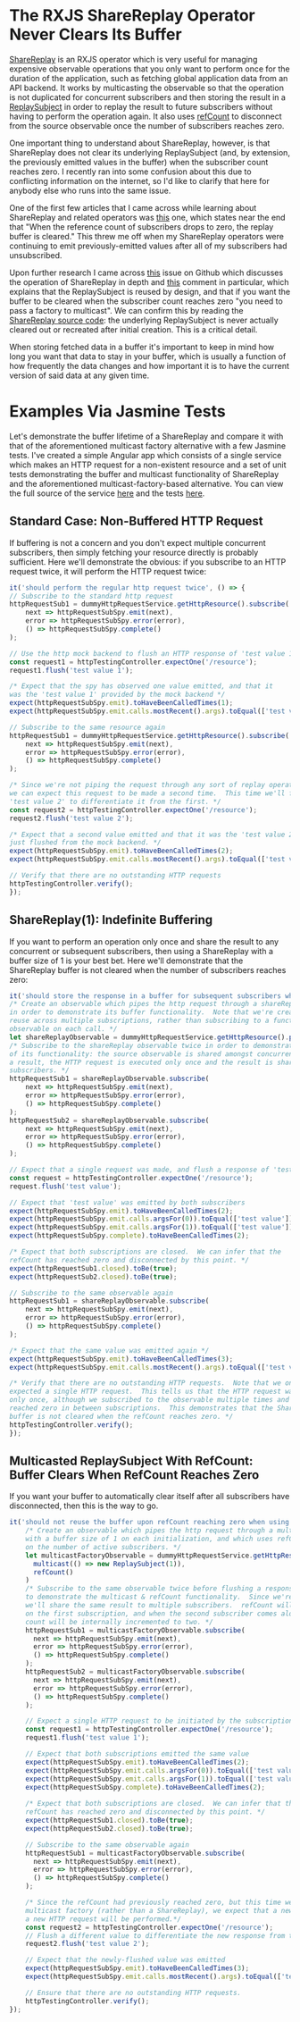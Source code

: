 # The RXJS ShareReplay Operator Never Clears Its Buffer

[ShareReplay](https://www.learnrxjs.io/operators/multicasting/sharereplay.html) is an RXJS operator which is very useful for managing expensive observable operations that you only want to perform once for the duration of the application, such as fetching global application data from an API backend.  It works by multicasting the observable so that the operation is not duplicated for concurrent subscribers and then storing the result in a [ReplaySubject](https://xgrommx.github.io/rx-book/content/subjects/replay_subject/index.html) in order to replay the result to future subscribers without having to perform the operation again.  It also uses [refCount](https://blog.angularindepth.com/rxjs-how-to-use-refcount-73a0c6619a4e) to disconnect from the source observable once the number of subscribers reaches zero.

One important thing to understand about ShareReplay, however, is that ShareReplay does not clear its underlying ReplaySubject (and, by extension, the previously emitted values in the buffer) when the subscriber count reaches zero.  I recently ran into some confusion about this due to conflicting information on the internet, so I'd like to clarify that here for anybody else who runs into the same issue.

One of the first few articles that I came across while learning about ShareReplay and related operators was [this](https://medium.com/@_achou/rxswift-share-vs-replay-vs-sharereplay-bea99ac42168) one, which states near the end that "When the reference count of subscribers drops to zero, the replay buffer is cleared."  This threw me off when my ShareReplay operators were continuing to emit previously-emitted values after all of my subscribers had unsubscribed.

Upon further research I came across [this](https://github.com/ReactiveX/rxjs/issues/3336) issue on Github which discusses the operation of ShareReplay in depth and [this](https://github.com/ReactiveX/rxjs/issues/3336#issuecomment-404684615) comment in particular, which explains that the ReplaySubject is reused by design, and that if you want the buffer to be cleared when the subscriber count reaches zero "you need to pass a factory to multicast".  We can confirm this by reading the [ShareReplay source code](https://github.com/ReactiveX/rxjs/blob/master/src/internal/operators/shareReplay.ts): the underlying ReplaySubject is never actually cleared out or recreated after initial creation.  This is a critical detail.

When storing fetched data in a buffer it's important to keep in mind how long you want that data to stay in your buffer, which is usually a function of how frequently the data changes and how important it is to have the current version of said data at any given time.

# Examples Via Jasmine Tests
Let's demonstrate the buffer lifetime of a ShareReplay and compare it with that of the aforementioned multicast factory alternative with a few Jasmine tests.  I've created a simple Angular app which consists of a single service which makes an HTTP request for a non-existent resource and a set of unit tests demonstrating the buffer and multicast functionality of ShareReplay and the aforementioned multicast-factory-based alternative.  You can view the full source of the service [here](https://github.com/pfbrowning/sharereplay-buffer-example/blob/master/src/app/services/dummy-http-request.service.ts) and the tests [here](https://github.com/pfbrowning/sharereplay-buffer-example/blob/master/src/app/services/dummy-http-request.service.spec.ts).

## Standard Case: Non-Buffered HTTP Request
If buffering is not a concern and you don't expect multiple concurrent subscribers, then simply fetching your resource directly is probably sufficient.
Here we'll demonstrate the obvious: if you subscribe to an HTTP request twice, it will perform the HTTP request twice:
```typescript
it('should perform the regular http request twice', () => {
// Subscribe to the standard http request
httpRequestSub1 = dummyHttpRequestService.getHttpResource().subscribe(
    next => httpRequestSubSpy.emit(next),
    error => httpRequestSubSpy.error(error),
    () => httpRequestSubSpy.complete()
);

// Use the http mock backend to flush an HTTP response of 'test value 1'
const request1 = httpTestingController.expectOne('/resource');
request1.flush('test value 1');

/* Expect that the spy has observed one value emitted, and that it 
was the 'test value 1' provided by the mock backend */
expect(httpRequestSubSpy.emit).toHaveBeenCalledTimes(1);
expect(httpRequestSubSpy.emit.calls.mostRecent().args).toEqual(['test value 1']);

// Subscribe to the same resource again
httpRequestSub1 = dummyHttpRequestService.getHttpResource().subscribe(
    next => httpRequestSubSpy.emit(next),
    error => httpRequestSubSpy.error(error),
    () => httpRequestSubSpy.complete()
);

/* Since we're not piping the request through any sort of replay operator,
we can expect this request to be made a second time.  This time we'll flush
'test value 2' to differentiate it from the first. */
const request2 = httpTestingController.expectOne('/resource');
request2.flush('test value 2');

/* Expect that a second value emitted and that it was the 'test value 2' that we
just flushed from the mock backend. */
expect(httpRequestSubSpy.emit).toHaveBeenCalledTimes(2);
expect(httpRequestSubSpy.emit.calls.mostRecent().args).toEqual(['test value 2']);

// Verify that there are no outstanding HTTP requests
httpTestingController.verify();
});
```
## ShareReplay(1): Indefinite Buffering
If you want to perform an operation only once and share the result to any concurrent or subsequent subscribers, then using a ShareReplay with a buffer size of 1 is your best bet.  Here we'll demonstrate that the ShareReplay buffer is not cleared when the number of subscribers reaches zero:
```typescript
it('should store the response in a buffer for subsequent subscribers when going through shareReplay, even after refCount reaches 0', () => {
/* Create an observable which pipes the http request through a shareReplay with buffer size 1
in order to demonstrate its buffer functionality.  Note that we're creating one observable to 
reuse across multiple subscriptions, rather than subscribing to a function which creates a new 
observable on each call. */
let shareReplayObservable = dummyHttpRequestService.getHttpResource().pipe(shareReplay(1));
/* Subscribe to the shareReplay observable twice in order to demonstrate the 'share' part
of its functionality: the source observable is shared amongst concurrent subscribers.  As
a result, the HTTP request is executed only once and the result is shared among both
subscribers. */
httpRequestSub1 = shareReplayObservable.subscribe(
    next => httpRequestSubSpy.emit(next),
    error => httpRequestSubSpy.error(error),
    () => httpRequestSubSpy.complete()
);
httpRequestSub2 = shareReplayObservable.subscribe(
    next => httpRequestSubSpy.emit(next),
    error => httpRequestSubSpy.error(error),
    () => httpRequestSubSpy.complete()
);

// Expect that a single request was made, and flush a response of 'test value'
const request = httpTestingController.expectOne('/resource');
request.flush('test value');

// Expect that 'test value' was emitted by both subscribers
expect(httpRequestSubSpy.emit).toHaveBeenCalledTimes(2);
expect(httpRequestSubSpy.emit.calls.argsFor(0)).toEqual(['test value']);
expect(httpRequestSubSpy.emit.calls.argsFor(1)).toEqual(['test value']);
expect(httpRequestSubSpy.complete).toHaveBeenCalledTimes(2);

/* Expect that both subscriptions are closed.  We can infer that the
refCount has reached zero and disconnected by this point. */
expect(httpRequestSub1.closed).toBe(true);
expect(httpRequestSub2.closed).toBe(true);

// Subscribe to the same observable again
httpRequestSub1 = shareReplayObservable.subscribe(
    next => httpRequestSubSpy.emit(next),
    error => httpRequestSubSpy.error(error),
    () => httpRequestSubSpy.complete()
);

/* Expect that the same value was emitted again */
expect(httpRequestSubSpy.emit).toHaveBeenCalledTimes(3);
expect(httpRequestSubSpy.emit.calls.mostRecent().args).toEqual(['test value']);

/* Verify that there are no outstanding HTTP requests.  Note that we only flushed &
expected a single HTTP request.  This tells us that the HTTP request was performed
only once, although we subscribed to the observable multiple times and the refCount
reached zero in between subscriptions.  This demonstrates that the ShareReplay
buffer is not cleared when the refCount reaches zero. */
httpTestingController.verify();
});
```
## Multicasted ReplaySubject With RefCount: Buffer Clears When RefCount Reaches Zero
If you want your buffer to automatically clear itself after all subscribers have disconnected, then this is the way to go.
```typescript
it('should not reuse the buffer upon refCount reaching zero when using a multicast factory', () => {
    /* Create an observable which pipes the http request through a multicast factory which creates a ReplaySubject
    with a buffer size of 1 on each initialization, and which uses refCount to connect and disconnect based
    on the number of active subscribers. */
    let multicastFactoryObservable = dummyHttpRequestService.getHttpResource().pipe(
      multicast(() => new ReplaySubject(1)),
      refCount()
    )
    /* Subscribe to the same observable twice before flushing a response in order
    to demonstrate the multicast & refCount functionality.  Since we're multicasting,
    we'll share the same result to multiple subscribers.  refCount will connect
    on the first subscription, and when the second subscriber comes along the ref
    count will be internally incremented to two. */
    httpRequestSub1 = multicastFactoryObservable.subscribe(
      next => httpRequestSubSpy.emit(next),
      error => httpRequestSubSpy.error(error),
      () => httpRequestSubSpy.complete()
    );
    httpRequestSub2 = multicastFactoryObservable.subscribe(
      next => httpRequestSubSpy.emit(next),
      error => httpRequestSubSpy.error(error),
      () => httpRequestSubSpy.complete()
    );

    // Expect a single HTTP request to be initiated by the subscriptions to the multicasted observable
    const request1 = httpTestingController.expectOne('/resource');
    request1.flush('test value 1');

    // Expect that both subscriptions emitted the same value
    expect(httpRequestSubSpy.emit).toHaveBeenCalledTimes(2);
    expect(httpRequestSubSpy.emit.calls.argsFor(0)).toEqual(['test value 1']);
    expect(httpRequestSubSpy.emit.calls.argsFor(1)).toEqual(['test value 1']);
    expect(httpRequestSubSpy.complete).toHaveBeenCalledTimes(2);
    
    /* Expect that both subscriptions are closed.  We can infer that the
    refCount has reached zero and disconnected by this point. */
    expect(httpRequestSub1.closed).toBe(true);
    expect(httpRequestSub2.closed).toBe(true);

    // Subscribe to the same observable again
    httpRequestSub1 = multicastFactoryObservable.subscribe(
      next => httpRequestSubSpy.emit(next),
      error => httpRequestSubSpy.error(error),
      () => httpRequestSubSpy.complete()
    );

    /* Since the refCount had previously reached zero, but this time we're using a
    multicast factory (rather than a ShareReplay), we expect that a new ReplaySubject will be created and that
    a new HTTP request will be performed.*/
    const request2 = httpTestingController.expectOne('/resource');
    // Flush a different value to differentiate the new response from the old
    request2.flush('test value 2');

    // Expect that the newly-flushed value was emitted
    expect(httpRequestSubSpy.emit).toHaveBeenCalledTimes(3);
    expect(httpRequestSubSpy.emit.calls.mostRecent().args).toEqual(['test value 2']);

    // Ensure that there are no outstanding HTTP requests.
    httpTestingController.verify();
});
```
